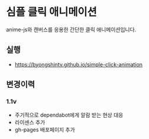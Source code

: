 # 심플 클릭 애니메이션
 anime-js와 캔버스를 응용한 간단한 클릭 애니메이션입니다.

## 실행
* https://byongshintv.github.io/simple-click-animation

## 변경이력
### 1.1v
 - 주기적으로 dependabot에게 알람 받는 현상 대응
 - 라이센스 추가
 - gh-pages 배포페이지 추가 